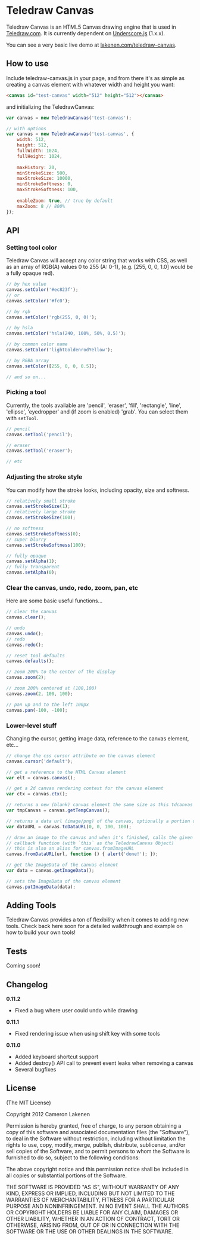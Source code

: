 # Teledraw Canvas

Teledraw Canvas is an HTML5 Canvas drawing engine that is used in [Teledraw.com](http://teledraw.com/). It is currently dependent on [Underscore.js](http://documentcloud.github.com/underscore/) (1.x.x).

You can see a very basic live demo at [lakenen.com/teledraw-canvas](http://lakenen.com/teledraw-canvas).

## How to use

Include teledraw-canvas.js in your page, and from there it's as simple as creating a canvas element with whatever width and height you want:

```html
<canvas id="test-canvas" width="512" height="512"></canvas>
```

and initializing the TeledrawCanvas:

```js
var canvas = new TeledrawCanvas('test-canvas');

// with options
var canvas = new TeledrawCanvas('test-canvas', {
	width: 512,
	height: 512,
	fullWidth: 1024,
	fullHeight: 1024,
	
	maxHistory: 20,
	minStrokeSize: 500,
	maxStrokeSize: 10000,
	minStrokeSoftness: 0,
	maxStrokeSoftness: 100,
	
	enableZoom: true, // true by default
	maxZoom: 8 // 800%
});
```

## API

### Setting tool color

Teledraw Canvas will accept any color string that works with CSS, as well as an array of RGB(A) values 0 to 255 (A: 0-1), (e.g. [255, 0, 0, 1.0] would be a fully opaque red).

```js
// by hex value
canvas.setColor('#ec823f');
// or
canvas.setColor('#fc0');

// by rgb
canvas.setColor('rgb(255, 0, 0)');

// by hsla
canvas.setColor('hsla(240, 100%, 50%, 0.5)');

// by common color name
canvas.setColor('lightGoldenrodYellow');

// by RGBA array
canvas.setColor([255, 0, 0, 0.5]);

// and so on...
```

### Picking a tool

Currently, the tools available are 'pencil', 'eraser', 'fill', 'rectangle', 'line', 'ellipse', 'eyedropper' and (if zoom is enabled) 'grab'. You can select them with `setTool`.

```js
// pencil
canvas.setTool('pencil');

// eraser
canvas.setTool('eraser');

// etc
```

### Adjusting the stroke style

You can modify how the stroke looks, including opacity, size and softness.

```js
// relatively small stroke
canvas.setStrokeSize(1);
// relatively large stroke
canvas.setStrokeSize(100);

// no softness
canvas.setStrokeSoftness(0);
// super blurry
canvas.setStrokeSoftness(100);

// fully opaque
canvas.setAlpha(1);
// fully transparent
canvas.setAlpha(0);
```

### Clear the canvas, undo, redo, zoom, pan, etc

Here are some basic useful functions...

```js
// clear the canvas
canvas.clear();

// undo
canvas.undo();
// redo
canvas.redo();

// reset tool defaults
canvas.defaults();

// zoom 200% to the center of the display
canvas.zoom(2);

// zoom 200% centered at (100,100)
canvas.zoom(2, 100, 100);

// pan up and to the left 100px
canvas.pan(-100, -100);
```


### Lower-level stuff

Changing the cursor, getting image data, reference to the canvas element, etc...

```js
// change the css cursor attribute on the canvas element
canvas.cursor('default');

// get a reference to the HTML Canvas element
var elt = canvas.canvas();

// get a 2d canvas rendering context for the canvas element
var ctx = canvas.ctx();

// returns a new (blank) canvas element the same size as this tdcanvas element
var tmpCanvas = canvas.getTempCanvas();

// returns a data url (image/png) of the canvas, optionally a portion of the canvas specified by x, y, w, h
var dataURL = canvas.toDataURL(0, 0, 100, 100);

// draw an image to the canvas and when it's finished, calls the given
// callback function (with `this` as the TeledrawCanvas Object)
// this is also an alias for canvas.fromImageURL
canvas.fromDataURL(url, function () { alert('done!'); });

// get the ImageData of the canvas element
var data = canvas.getImageData();

// sets the ImageData of the canvas element
canvas.putImageData(data);
```

## Adding Tools

Teledraw Canvas provides a ton of flexibility when it comes to adding new tools. Check back here soon for a detailed walkthrough and example on how to build your own tools!


## Tests

Coming soon!

## Changelog

__0.11.2__
* Fixed a bug where user could undo while drawing

__0.11.1__
* Fixed rendering issue when using shift key with some tools

__0.11.0__
* Added keyboard shortcut support
* Added destroy() API call to prevent event leaks when removing a canvas
* Several bugfixes



## License 

(The MIT License)

Copyright 2012 Cameron Lakenen

Permission is hereby granted, free of charge, to any person obtaining
a copy of this software and associated documentation files (the
"Software"), to deal in the Software without restriction, including
without limitation the rights to use, copy, modify, merge, publish,
distribute, sublicense, and/or sell copies of the Software, and to
permit persons to whom the Software is furnished to do so, subject to
the following conditions:

The above copyright notice and this permission notice shall be
included in all copies or substantial portions of the Software.

THE SOFTWARE IS PROVIDED "AS IS", WITHOUT WARRANTY OF ANY KIND,
EXPRESS OR IMPLIED, INCLUDING BUT NOT LIMITED TO THE WARRANTIES OF
MERCHANTABILITY, FITNESS FOR A PARTICULAR PURPOSE AND
NONINFRINGEMENT. IN NO EVENT SHALL THE AUTHORS OR COPYRIGHT HOLDERS BE
LIABLE FOR ANY CLAIM, DAMAGES OR OTHER LIABILITY, WHETHER IN AN ACTION
OF CONTRACT, TORT OR OTHERWISE, ARISING FROM, OUT OF OR IN CONNECTION
WITH THE SOFTWARE OR THE USE OR OTHER DEALINGS IN THE SOFTWARE.
